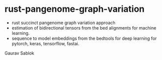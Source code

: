 # rust-pangenome-graph-variation
 
 - rust succinct pangenome graph variation approach
 - estimation of bidirectional tensors from the bed alignments for machine learning. 
 - sequence to model embeddings from the bedtools for deep learning for pytorch, keras, tensorflow, fastai. 


 Gaurav Sablok
